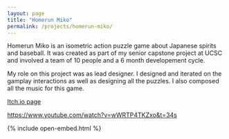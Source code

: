 ```yaml
---
layout: page
title: "Homerun Miko"
permalink: /projects/homerun-miko/
---
```

Homerun Miko is an isometric action puzzle game about Japanese spirits and baseball.
It was created as part of my senior capstone project at UCSC and involved a team of 
10 people and a 6 month developement cycle.

My role on this project was as lead designer. I designed and iterated on the gamplay
interactions as well as designing all the puzzles. I also composed all the music for 
this game.

[Itch.io page](https://chonkershq.itch.io/homerun-miko)

https://www.youtube.com/watch?v=wWRTP4TKZxo&t=34s

{% include open-embed.html %}
